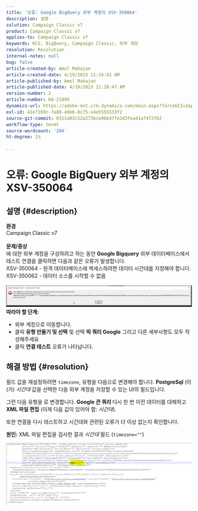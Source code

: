 ```yaml
---
title: '오류: Google BigQuery 외부 계정의 XSV-350064'
description: 설명
solution: Campaign Classic v7
product: Campaign Classic v7
applies-to: Campaign Classic v7
keywords: KCS, BigQuery, Campaign Classic, 외부 계정
resolution: Resolution
internal-notes: null
bug: false
article-created-by: Amol Mahajan
article-created-date: 4/19/2023 11:16:41 AM
article-published-by: Amol Mahajan
article-published-date: 4/19/2023 11:20:47 AM
version-number: 2
article-number: KA-21895
dynamics-url: https://adobe-ent.crm.dynamics.com/main.aspx?forceUCI=1&pagetype=entityrecord&etn=knowledgearticle&id=37f452a2-a3de-ed11-a7c7-6045bd0065b6
exl-id: 41e7169c-7a80-4de6-8c75-e4e5555533f2
source-git-commit: 0311a02c52a273bce96b47fe2d3fea41a74f2fb2
workflow-type: tm+mt
source-wordcount: '204'
ht-degree: 1%

---
```


# 오류: Google BigQuery 외부 계정의 XSV-350064

## 설명 {#description}

<b>환경</b><br>Campaign Classic v7<br> <br><b>문제/증상</b><br>에 대한 외부 계정을 구성하려고 하는 동안 <b>Google Bigquery</b> 외부 데이터베이스에서 테스트 연결을 클릭하면 다음과 같은 오류가 발생합니다.
 <br>XSV-350064 - 원격 데이터베이스에 액세스하려면 데이터 시간대를 지정해야 합니다.<br>XSV-350062 - 데이터 소스를 시작할 수 없음<br> <br>![](assets/___4cf452a2-a3de-ed11-a7c7-6045bd0065b6___.png)<br>
<b>따라야 할 단계:</b>

- 외부 계정으로 이동합니다.
- 클릭 <b>유형 만들기 및 선택</b> 및 선택 <b>빅 쿼리 Google</b> 그리고 다른 세부사항도 모두 작성해주세요
- 클릭 <b>연결 테스트</b> 오류가 나타납니다.



## 해결 방법 {#resolution}


필드 값을 재설정하려면 `timezone`, 유형을 다음으로 변경해야 합니다. <b>PostgreSql</b> (이(가) *시간대* 값을 선택한 다음 외부 계정을 저장할 수 있는 UI의 필드입니다.

그런 다음 유형을 로 변경합니다. <b>Google 큰 쿼리 </b>다시 한 번 이전 데이터를 대체하고 <b>XML 파일 편집</b> (이제 다음 값이 있어야 함: *시간대*).

또한 연결을 다시 테스트하고 시간대와 관련된 오류가 더 이상 없는지 확인합니다.


<b>원인:</b>
XML 파일 편집을 검사한 결과 *시간대* 필드 (`timezone=""`)



![](assets/c4243b67-d0dd-ed11-a7c7-6045bd006c82.png)
